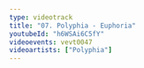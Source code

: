```yaml
---
type: videotrack
title: "07. Polyphia - Euphoria"
youtubeId: "h6WSAi6C5fY"
videoevents: vevt0047
videoartists: ["Polyphia"]
---
```

